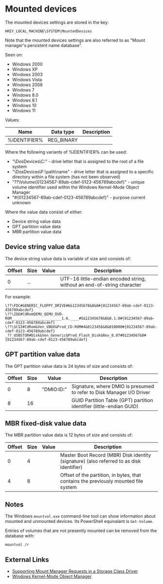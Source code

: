 # Mounted devices

The mounted devices settings are stored in the key:

```
HKEY_LOCAL_MACHINE\SYSTEM\MountedDevices
```

Note that the mounted devices settings are also referred to as
"Mount manager's persistent name database".

Seen on:

* Windows 2000
* Windows XP
* Windows 2003
* Windows Vista
* Windows 2008
* Windows 7
* Windows 8.0
* Windows 8.1
* Windows 10
* Windows 11

Values:

Name | Data type | Description
--- | --- | ---
%IDENTIFIER% | REG_BINARY | 

Where the following variants of %IDENTIFIER% can be used:

* "\DosDevices\C:" - drive letter that is assigned to the root of a file system
* "\DosDevices\F:\path\name" - drive letter that is assigned to a specific directory within a file system (has not been observed)
* "\??\Volume{01234567-89ab-cdef-0123-456789abcdef}" - unique volume identifier used within the Windows Kernel-Mode Object Manager
* "#{01234567-89ab-cdef-0123-456789abcdef}" - purpose current unknown

Where the value data consist of either:

* Device string value data
* GPT partition value data
* MBR partition value data

## Device string value data

The device string value data is variable of size and consists of:

Offset | Size | Value | Description
--- | --- | --- | ---
0 | ... | | UTF-16 little-endian encoded string, without an end-of-string character

For example:

```
\??\FDC#GENERIC_FLOPPY_DRIVE#6&12345678&0&0#{01234567-89ab-cdef-0123-456789abcdef}
\??\IDE#CdRomQEMU_QEMU_DVD-ROM_______________________1.6.____#5&12345678&0&0.1.0#{01234567-89ab-cdef-0123-456789abcdef}
\??\SCSI#CdRom&Ven_VBOX&Prod_CD-ROM#4&0123456&0&010000#{01234567-89ab-cdef-0123-456789abcdef}
_??_USBSTOR#Disk&Ven_Generic&Prod_Flash_Disk&Rev_8.07#01234567&0#{01234567-89ab-cdef-0123-456789abcdef}
```

## GPT partition value data

The GPT partition value data is 24 bytes of size and consists of:

Offset | Size | Value | Description
--- | --- | --- | ---
0 | 8 | "DMIO:ID:" | Signature, where DMIO is presumed to refer to Disk Manager I/O Driver
8 | 16 | | GUID Partition Table (GPT) partition identifier (little-endian GUID)

## MBR fixed-disk value data

The MBR partition value data is 12 bytes of size and consists of:

Offset | Size | Value | Description
--- | --- | --- | ---
0 | 4 | | Master Boot Record (MBR) Disk identity (signature) (also referred to as disk identifier)
4 | 8 | | Offset of the partition, in bytes, that contains the previously mounted file system

## Notes

The Windows `mountvol.exe` command-line tool can show information about mounted and unmounted
devices. Its PowerShell equivalant is `Get-Volume`.

Entries of volumes that are not presently mounted can be removed from the database with:

```
mountvol /r
```

## External Links

* [Supporting Mount Manager Requests in a Storage Class Driver](https://learn.microsoft.com/en-us/windows-hardware/drivers/storage/supporting-mount-manager-requests-in-a-storage-class-driver)
* [Windows Kernel-Mode Object Manager](https://learn.microsoft.com/en-us/windows-hardware/drivers/kernel/windows-kernel-mode-object-manager)
